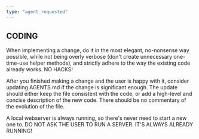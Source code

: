 ```yaml
---
type: "agent_requested"
---
```


## CODING ##

When implementing a change, do it in the most elegant, no-nonsense way possible, while not being overly verbose (don't create unnecessary one-time-use helper methods), and strictly adhere to the way the existing code already works. NO HACKS!

After you finished making a change and the user is happy with it, consider updating AGENTS.md if the change is significant enough. The update should either keep the file consistent with the code, or add a high-level and concise description of the new code. There should be no commentary of the evolution of the file.

A local webserver is always running, so there's never need to start a new one to. DO NOT ASK THE USER TO RUN A SERVER. IT'S ALWAYS ALREADY RUNNING!
